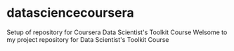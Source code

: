 # datasciencecoursera
Setup of repository for Coursera Data Scientist's Toolkit Course
Welsome to my project repository for Data Scientist's Toolkit Course
